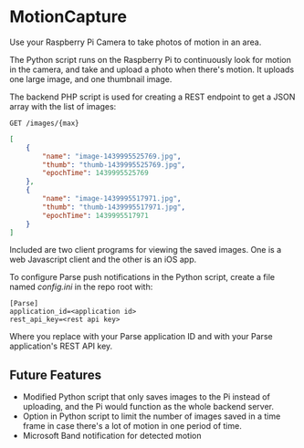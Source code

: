 # MotionCapture

Use your Raspberry Pi Camera to take photos of motion in an area.

The Python script runs on the Raspberry Pi to continuously look for motion in the camera, and take and upload a photo when there's motion. It uploads one large image, and one thumbnail image.

The backend PHP script is used for creating a REST endpoint to get a JSON array with the list of images:
```
GET /images/{max}
```
```json
[
    {
        "name": "image-1439995525769.jpg",
        "thumb": "thumb-1439995525769.jpg",
        "epochTime": 1439995525769
    },
    {
        "name": "image-1439995517971.jpg",
        "thumb": "thumb-1439995517971.jpg",
        "epochTime": 1439995517971
    }
]
```

Included are two client programs for viewing the saved images. One is a web Javascript client and the other is an iOS app.

To configure Parse push notifications in the Python script, create a file named *config.ini* in the repo root with:
```
[Parse]
application_id=<application id>
rest_api_key=<rest api key>
```
Where you replace <application id> with your Parse application ID and <rest api key> with your Parse application's REST API key.

## Future Features

- Modified Python script that only saves images to the Pi instead of uploading, and the Pi would function as the whole backend server.
- Option in Python script to limit the number of images saved in a time frame in case there's a lot of motion in one period of time.
- Microsoft Band notification for detected motion
